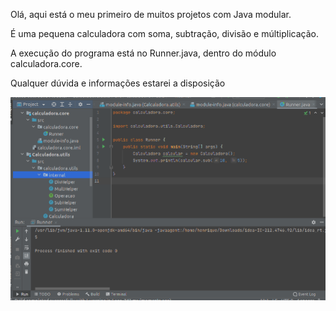 Olá, aqui está o meu primeiro de muitos projetos com Java modular.

É uma pequena calculadora com soma, subtração, divisão e múltiplicação.

A execução do programa está no Runner.java, dentro do módulo calculadora.core.

Qualquer dúvida e informações estarei a disposição

<img src="/exemplo.png" alt="Exemplo do projeto"/>
